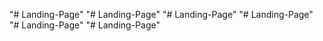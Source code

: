 "# Landing-Page" 
"# Landing-Page" 
"# Landing-Page" 
"# Landing-Page" 
"# Landing-Page" 
"# Landing-Page" 
